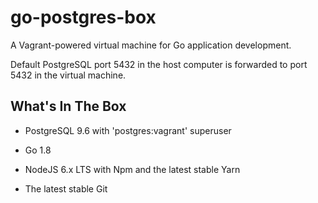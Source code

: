 # go-postgres-box

A Vagrant-powered virtual machine for Go application development.

Default PostgreSQL port 5432 in the host computer is forwarded to port 5432 in the virtual machine.

## What's In The Box

* PostgreSQL 9.6 with 'postgres:vagrant' superuser

* Go 1.8

* NodeJS 6.x LTS with Npm and the latest stable Yarn

* The latest stable Git
